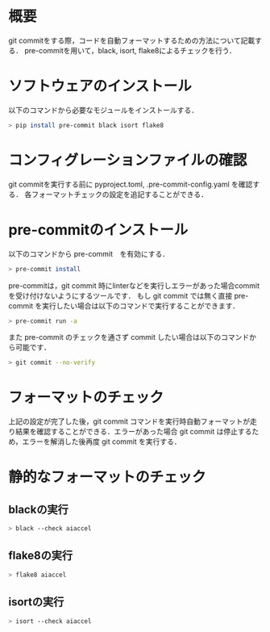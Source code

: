 # 概要
git commitをする際，コードを自動フォーマットするための方法について記載する．
pre-commitを用いて，black, isort, flake8によるチェックを行う．

# ソフトウェアのインストール
以下のコマンドから必要なモジュールをインストールする．
~~~bash
> pip install pre-commit black isort flake8
~~~

# コンフィグレーションファイルの確認
git commitを実行する前に pyproject.toml, .pre-commit-config.yaml を確認する．
各フォーマットチェックの設定を追記することができる．

# pre-commitのインストール
以下のコマンドから pre-commit　を有効にする．
~~~bash
> pre-commit install
~~~

pre-commitは，git commit 時にlinterなどを実行しエラーがあった場合commitを受け付けないようにするツールです．
もし git commit では無く直接 pre-commit を実行したい場合は以下のコマンドで実行することができます．

~~~bash
> pre-commit run -a
~~~~

また pre-commit のチェックを通さず commit したい場合は以下のコマンドから可能です．

~~~bash
> git commit --no-verify
~~~


# フォーマットのチェック
上記の設定が完了した後，git commit コマンドを実行時自動フォーマットが走り結果を確認することができる．エラーがあった場合 git commit は停止するため，エラーを解消した後再度 git commit を実行する．

# 静的なフォーマットのチェック

## blackの実行
~~~bash
> black --check aiaccel
~~~

## flake8の実行
~~~bash
> flake8 aiaccel
~~~

## isortの実行
~~~bash
> isort --check aiaccel
~~~